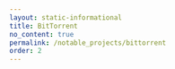 ```yaml
---
layout: static-informational
title: BitTorrent
no_content: true
permalink: /notable_projects/bittorrent
order: 2
---
```

